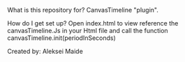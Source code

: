 What is this repository for?
CanvasTimeline "plugin".

How do I get set up?
Open index.html to view
reference the canvasTimeline.Js in your Html file and call the function canvasTimeline.init(periodInSeconds)

Created by:
Aleksei Maide
